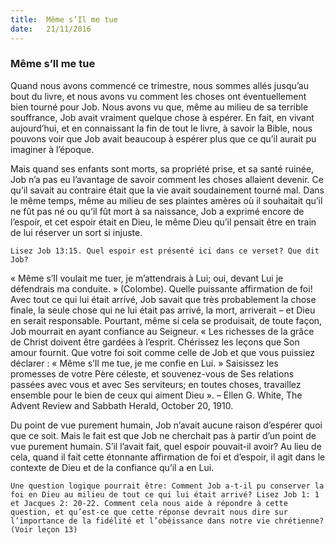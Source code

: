 ```yaml
---
title:  Même s’Il me tue
date:   21/11/2016
---
```


### Même s’Il me tue

Quand nous avons commencé ce trimestre, nous sommes allés jusqu’au bout du livre, et nous avons vu comment les choses ont éventuellement bien tourné pour Job. Nous avons vu que, même au milieu de sa terrible souffrance, Job avait vraiment quelque chose à espérer. En fait, en vivant aujourd’hui, et en connaissant la fin de tout le livre, à savoir la Bible, nous pouvons voir que Job avait beaucoup à espérer plus que ce qu’il aurait pu imaginer à l’époque.

Mais quand ses enfants sont morts, sa propriété prise, et sa santé ruinée, Job n’a pas eu l’avantage de savoir comment les choses allaient devenir. Ce qu’il savait au contraire était que la vie avait soudainement tourné mal. Dans le même temps, même au milieu de ses plaintes amères où il souhaitait qu’il ne fût pas né ou qu’il fût mort à sa naissance, Job a exprimé encore de l’espoir, et cet espoir était en Dieu, le même Dieu qu’il pensait être en train de lui réserver un sort si injuste.

`Lisez Job 13:15. Quel espoir est présenté ici dans ce verset? Que dit Job?`

« Même s’Il voulait me tuer, je m’attendrais à Lui; oui, devant Lui je défendrais ma conduite. » (Colombe). Quelle puissante affirmation de foi! Avec tout ce qui lui était arrivé, Job savait que très probablement la chose finale, la seule chose qui ne lui était pas arrivé, la mort, arriverait – et Dieu en serait responsable. Pourtant, même si cela se produisait, de toute façon, Job mourrait en ayant confiance au Seigneur. « Les richesses de la grâce de Christ doivent être gardées à l’esprit. Chérissez les leçons que Son amour fournit. Que votre foi soit comme celle de Job et que vous puissiez déclarer : « Même s’Il me tue, je me confie en Lui. » Saisissez les promesses de votre Père céleste, et souvenez-vous de Ses relations passées avec vous et avec Ses serviteurs; en toutes choses, travaillez ensemble pour le bien de ceux qui aiment Dieu ». – Ellen G. White, The Advent Review and Sabbath Herald, October 20, 1910.

Du point de vue purement humain, Job n’avait aucune raison d’espérer quoi que ce soit. Mais le fait est que Job ne cherchait pas à partir d’un point de vue purement humain. S’il l’avait fait, quel espoir pouvait-il avoir? Au lieu de cela, quand il fait cette étonnante affirmation de foi et d’espoir, il agit dans le contexte de Dieu et de la confiance qu’il a en Lui.
  
`Une question logique pourrait être: Comment Job a-t-il pu conserver la foi en Dieu au milieu de tout ce qui lui était arrivé? Lisez Job 1: 1 et Jacques 2: 20-22. Comment cela nous aide à répondre à cette question, et qu’est-ce que cette réponse devrait nous dire sur l’importance de la fidélité et l’obéissance dans notre vie chrétienne? (Voir leçon 13)`